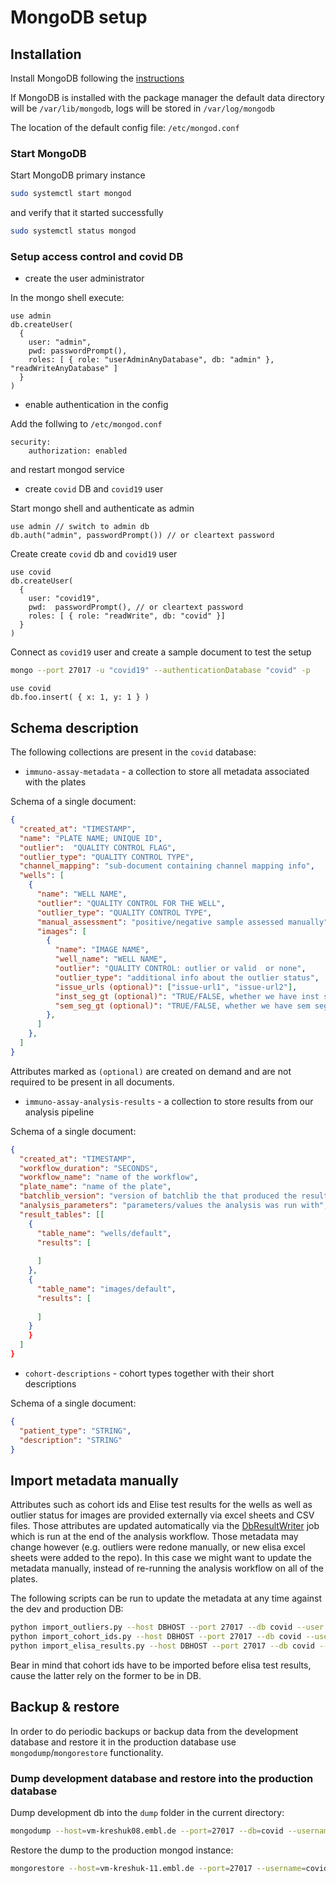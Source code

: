 # MongoDB setup

## Installation

Install MongoDB following the [instructions](https://docs.mongodb.com/manual/tutorial/install-mongodb-on-ubuntu)

If MongoDB is installed with the package manager the default data directory will be `/var/lib/mongodb`, logs
 will be stored in `/var/log/mongodb`

The location of the default config file: `/etc/mongod.conf`

### Start MongoDB

Start MongoDB primary instance

```bash
sudo systemctl start mongod
```

and verify that it started successfully

```bash
sudo systemctl status mongod
```
    

### Setup access control and covid DB

- create the user administrator

In the mongo shell execute:
```
use admin
db.createUser(
  {
    user: "admin",
    pwd: passwordPrompt(),
    roles: [ { role: "userAdminAnyDatabase", db: "admin" }, "readWriteAnyDatabase" ]
  }
)
```

- enable authentication in the config

Add the follwing to `/etc/mongod.conf`
```
security:
    authorization: enabled
```

and restart mongod service

- create `covid` DB and `covid19` user 

Start mongo shell and authenticate as admin

```
use admin // switch to admin db
db.auth("admin", passwordPrompt()) // or cleartext password
```

Create create `covid` db and `covid19` user

```
use covid
db.createUser(
  {
    user: "covid19",
    pwd:  passwordPrompt(), // or cleartext password
    roles: [ { role: "readWrite", db: "covid" }]
  }
)
```

Connect as `covid19` user and create a sample document to test the setup

```bash
mongo --port 27017 -u "covid19" --authenticationDatabase "covid" -p
```

```
use covid
db.foo.insert( { x: 1, y: 1 } )
```

## Schema description
The following collections are present in the `covid` database:
- `immuno-assay-metadata` -  a collection to store all metadata associated with the plates

Schema of a single document:
```json
{
  "created_at": "TIMESTAMP",
  "name": "PLATE NAME; UNIQUE ID", 
  "outlier":  "QUALITY CONTROL FLAG",
  "outlier_type": "QUALITY CONTROL TYPE",
  "channel_mapping": "sub-document containing channel mapping info",
  "wells": [
    {
      "name": "WELL NAME",
      "outlier": "QUALITY CONTROL FOR THE WELL",
      "outlier_type": "QUALITY CONTROL TYPE",
      "manual_assessment": "positive/negative sample assessed manually",
      "images": [
        {
          "name": "IMAGE NAME",
          "well_name": "WELL NAME",
          "outlier": "QUALITY CONTROL: outlier or valid  or none",
          "outlier_type": "additional info about the outlier status",
          "issue_urls (optional)": ["issue-url1", "issue-url2"],
          "inst_seg_gt (optional)": "TRUE/FALSE, whether we have inst seg GT for this image",
          "sem_seg_gt (optional)": "TRUE/FALSE, whether we have sem seg GT for this image"
        },
      ]
    },
  ] 
}
```
Attributes marked as `(optional)` are created on demand and are not required to be present in all documents.

- `immuno-assay-analysis-results` - a collection to store results from our analysis pipeline

Schema of a single document:
```json
{
  "created_at": "TIMESTAMP",
  "workflow_duration": "SECONDS",
  "workflow_name": "name of the workflow",
  "plate_name": "name of the plate",
  "batchlib_version": "version of batchlib the that produced the result",
  "analysis_parameters": "parameters/values the analysis was run with",
  "result_tables": [[
    {
      "table_name": "wells/default",
      "results": [
      
      ]
    }, 
    {
      "table_name": "images/default",
      "results": [
      
      ]
    }
    }
  ]
}
```

- `cohort-descriptions` - cohort types together with their short descriptions

Schema of a single document:
```json
{
  "patient_type": "STRING",
  "description": "STRING"
}
```

## Import metadata manually
Attributes such as cohort ids and Elise test results for the wells as well as outlier status for images are provided externally
via excel sheets and CSV files. Those attributes are updated automatically via the [DbResultWriter](result_writer.py) job
which is run at the end of the analysis workflow. Those metadata may change however (e.g. outliers were redone manually,
or new elisa excel sheets were added to the repo). In this case we might want to update the metadata manually, instead
of re-running the analysis workflow on all of the plates.

The following scripts can be run to update the metadata at any time against the dev and production DB:
```bash
python import_outliers.py --host DBHOST --port 27017 --db covid --user covid19 --password PASSWD
python import_cohort_ids.py --host DBHOST --port 27017 --db covid --user covid19 --password PASSWD
python import_elisa_results.py --host DBHOST --port 27017 --db covid --user covid19 --password PASSWD
```

Bear in mind that cohort ids have to be imported before elisa test results, cause the latter rely on the former to be in DB.

## Backup & restore

In order to do periodic backups or backup data from the development database and restore it in the production database 
use `mongodump`/`mongorestore` functionality.

### Dump development database and restore into the production database

Dump development db into the `dump` folder in the current directory:
```bash
mongodump --host=vm-kreshuk08.embl.de --port=27017 --db=covid --username=covid19 --password=PASSWD
```


Restore the dump to the production mongod instance:
```bash
mongorestore --host=vm-kreshuk-11.embl.de --port=27017 --username=covid19  --password=PASSWD --authenticationDatabase=covid dump
```